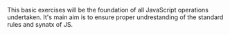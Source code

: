 This basic exercises will be the foundation of all JavaScript operations undertaken. It's main aim is to ensure proper undrestanding of the standard rules and synatx of JS.